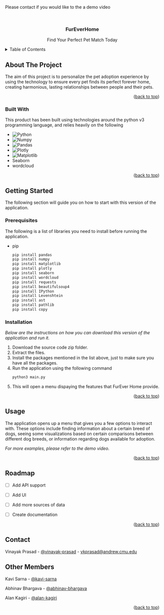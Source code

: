 
<a id="readme-top"></a>



<!-- PROJECT SHIELDS -->
Please contact if you would like to the a demo video



<!-- PROJECT LOGO -->
<br />
<div align="center">
  <!-- <a href="">
    <img src="images/logo.png" alt="Logo" width="80" height="80">
  </a> -->

  <h3 align="center">FurEverHome</h3>

  <p align="center">
    Find Your Perfect Pet Match Today
  </p>
</div>



<!-- TABLE OF CONTENTS -->
<details>
  <summary>Table of Contents</summary>
  <ol>
    <li>
      <a href="#about-the-project">About The Project</a>
      <ul>
        <li><a href="#built-with">Built With</a></li>
      </ul>
    </li>
    <li>
      <a href="#getting-started">Getting Started</a>
      <ul>
        <li><a href="#prerequisites">Prerequisites</a></li>
        <li><a href="#installation">Installation</a></li>
      </ul>
    </li>
    <li><a href="#usage">Usage</a></li>
    <li><a href="#roadmap">Roadmap</a></li>
    <li><a href="#contact">Contact</a></li>
  </ol>
</details>



<!-- ABOUT THE PROJECT -->
## About The Project 

The aim of this project is to personalize the pet adoption experience by using the technology to ensure every pet finds its perfect forever home, creating harmonious, lasting relationships between people and their pets.


<p align="right">(<a href="#readme-top">back to top</a>)</p>



### Built With

This product has been built using technologies around the python v3 programming language, and relies heavily on the following

* ![Python][Python-url]
* ![Numpy][Numpy-url]
* ![Pandas][Pandas-url]
* ![Plotly][Plotly-url]
* ![Matplotlib][Matplotlib-url]
* Seaborn
* wordcloud


<p align="right">(<a href="#readme-top">back to top</a>)</p>



<!-- GETTING STARTED -->
## Getting Started

The following section will guide you on how to start with this version of the application.

### Prerequisites

The following is a list of libraries you need to install before running the application.
* pip
  ```sh
  pip install pandas
  pip install numpy
  pip install matplotlib
  pip install plotly
  pip install seaborn
  pip install wordcloud
  pip install requests
  pip install beautifulsoup4
  pip install IPython
  pip install Levenshtein
  pip install ast
  pip install pathlib
  pip install copy
  ```

### Installation

_Below are the instructions on how you can download this version of the application and run it._

1. Download the source code zip folder.
2. Extract the files.
3. Install the packages mentioned in the list above, just to make sure you have all the packages.
4. Run the application using the following command
   ```sh
   python3 main.py
   ```
5. This will open a menu dispaying the features that FurEver Home provide.


<p align="right">(<a href="#readme-top">back to top</a>)</p>



<!-- USAGE EXAMPLES -->
## Usage

The application opens up a menu that gives you a few options to interact with. These options include finding information about a certain breed of dogs, seeing some visualizations based on certain comparisons between different dog breeds, or information regarding dogs available for adoption.


_For more examples, please refer to the demo video._

<p align="right">(<a href="#readme-top">back to top</a>)</p>



<!-- ROADMAP -->
## Roadmap

- [ ] Add API support
- [ ] Add UI
- [ ] Add more sources of data
- [ ] Create documentation


<p align="right">(<a href="#readme-top">back to top</a>)</p>



<!-- CONTRIBUTING -->
<!-- ## Contributing

<p align="right">(<a href="#readme-top">back to top</a>)</p> -->



<!-- LICENSE -->
<!-- ## License

<p align="right">(<a href="#readme-top">back to top</a>)</p> -->



<!-- CONTACT -->
## Contact

Vinayak Prasad - [@vinayak-prasad][linkedin-url-3] - vkprasad@andrew.cmu.edu

## Other Members
Kavi Sarna - [@kavi-sarna][linkedin-url-1]

Abhinav Bhargava - [@abhinav-bhargava][linkedin-url-2] 

Alan Kagiri - [@alan-kagiri][linkedin-url-4] 

<p align="right">(<a href="#readme-top">back to top</a>)</p>



<!-- ACKNOWLEDGMENTS -->
<!-- ## Acknowledgments

<p align="right">(<a href="#readme-top">back to top</a>)</p> -->



<!-- MARKDOWN LINKS & IMAGES -->
<!-- https://www.markdownguide.org/basic-syntax/#reference-style-links -->

[linkedin-shield]: https://img.shields.io/badge/-LinkedIn-black.svg?style=for-the-badge&logo=linkedin&colorB=555
[linkedin-url-1]: https://linkedin.com/in/kavi-sarna-b84a7792/
[linkedin-url-2]: https://linkedin.com/in/abhinavbhargava16/
[linkedin-url-3]: https://linkedin.com/in/vinayakprasad02/
[linkedin-url-4]: https://linkedin.com/in/alan-kagiri-427931167/

[Python-url]: https://img.shields.io/badge/python-3670A0?style=for-the-badge&logo=python&logoColor=ffdd54
[Numpy-url]: https://img.shields.io/badge/numpy-%23013243.svg?style=for-the-badge&logo=numpy&logoColor=white
[Pandas-url]: https://img.shields.io/badge/pandas-%23150458.svg?style=for-the-badge&logo=pandas&logoColor=white
[Matplotlib-url]: https://img.shields.io/badge/Matplotlib-%23ffffff.svg?style=for-the-badge&logo=Matplotlib&logoColor=black
[Plotly-url]: https://img.shields.io/badge/Plotly-%233F4F75.svg?style=for-the-badge&logo=plotly&logoColor=white
